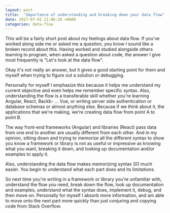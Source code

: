 ```yaml
---
layout: post
title:  "Importance of understanding and breaking down your data flow"
date: 2017-07-01 21:06:26 +0800
categories: data-flow
---
```

This will be a fairly short post about my feelings about data flow. If you've worked along side me or asked me a question, you know I sound like a broken record about this. Having worked and studied alongside others learning to program, when asked a question about code, the answer I give most frequently is "Let's look at the data flow".

Okay it's not really an answer, but it gives a good starting point for them and myself when trying to figure out a solution or debugging.

Personally for myself I emphasize this because it helps me understand my current objective and even helps me remember specific syntax. Also, understanding the flow is a transferable skill whether you're learning Angular, React, Backb- ... Vue, or writing server side authentication or database schemas or almost anything else. Because if we think about it, the applications that we're making, we're creating data flow from point A to point B.

The way front-end frameworks (Angular) and libraries (React) pass data from one end to another are usually different from each other. And in my opinion, sitting down and trying to memorize all the different syntax to show you know a framework or library is not as useful or impressive as knowing what you want, breaking it down, and looking up documentation and/or examples to apply it.

Also, understanding the data flow makes memorizing syntax SO much easier. You begin to understand what each part does and its limitations.

So next time you're writing in a framework or library you're unfamiliar with, understand the flow you need, break down the flow, look up documentation and examples, understand what the syntax does, implement it, debug, and then move on. Personally for myself I absorb more information, and am able to move onto the next part more quickly than just conjuring and copying code from Stack Overflow.
